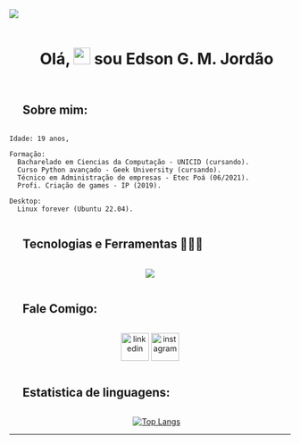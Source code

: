 <!-- Gradiente horizontal -->
<img src="https://user-images.githubusercontent.com/73097560/115834477-dbab4500-a447-11eb-908a-139a6edaec5c.gif">

<!-- Apresentação -->
<div id="user-presentention-content">
  <ul align="center">
    <summary><h1 style="display: inline-block">Olá,   <img src="https://media.giphy.com/media/hvRJCLFzcasrR4ia7z/giphy.gif" width="30px"/> sou Edson G. M. Jordão</h1></summary>
  </ul>
</div>

<div id="user-about-content">
  <ul align="start">
    <summary><h2 style="display: inline-block">Sobre mim:</h2></summary>
  </ul>
</div>
  
    Idade: 19 anos, 

    Formação:
      Bacharelado em Ciencias da Computação - UNICID (cursando).
      Curso Python avançado - Geek University (cursando).
      Técnico em Administração de empresas - Etec Poá (06/2021).
      Profi. Criação de games - IP (2019).
    
    Desktop: 
      Linux forever (Ubuntu 22.04).
      


<div id="user-content-toc">
  <ul align="start">
    <summary><h2 style="display: inline-block">Tecnologias e Ferramentas 👨🏻‍💻</h2></summary>
  </ul>
</div>
<!--tech stack icons-->
<p align="center">
  <a href="https://skillicons.dev">
    <img src="https://skillicons.dev/icons?i=bash,linux,neovim,docker,mysql,mongodb,express,git,github,figma,html,css,js,kotlin,md,materialui,nextjs,styledcomponents,nodejs,postman,laravel,react,redux,tailwind,kubernetes,ts,vscode,rust,pytorch,django,py,c,cpp,java,spring&perline=14" />
  </a>
</p>

<!--icons and links-->
<div id="user-content-toc">
  <ul align="start">
    <summary><h2 style="display: inline-block">Fale Comigo:</h2></summary>
  </ul>
</div>
<p align="center">
    <a href="https://www.linkedin.com/in/edson-gabriel-mj/" target="blank"><img align="center" src="https://user-images.githubusercontent.com/88904952/234979284-68c11d7f-1acc-4f0c-ac78-044e1037d7b0.png" alt="linkedin" height="50" width="50"/></a>  
    <a href="https://www.instagram.com/edson_gabriel_mj/" target="blank"><img align="center" src="https://user-images.githubusercontent.com/88904952/234981169-2dd1e58f-4b7e-468c-8213-034ba62156c3.png" alt="instagram" height="50" width="50" /></a>   
    <!-- <a href="https://1010nishant.hashnode.dev/" target="blank"><img align="center" src="https://user-images.githubusercontent.com/88904952/234982196-562aea17-5532-4550-8c08-1c7cb994a541.png" alt="hashnode" height="50" width="50" /></a> -->
</p>

<!-- Estatistica de uso -->
<div id="user-content-toc">
  <ul align="start">
    <summary><h2 style="display: inline-block">Estatistica de linguagens:</h2></summary>
  </ul>
  <ul align="center">

  [![Top Langs](https://github-readme-stats.vercel.app/api/top-langs/?username=EGMJ&layout=compact&theme=vision-friendly-dark)](https://github.com/anuraghazra/github-readme-stats)
  
  </ul>
</div>

<!-- [![GitHub Streak](http://github-readme-streak-stats.herokuapp.com?user=your-github-username&theme=dark&background=000000)](https://git.io/streak-stats)
 -->

---


<!--
<img src="https://komarev.com/ghpvc/?username=EGMJ&style=flat-square&color=blue" alt=""/>

 exemplos que eu gostei de algo:\
    /0xabdulkhalid.md
    /1010nishant.md
    /Adam-pw.md

 -->